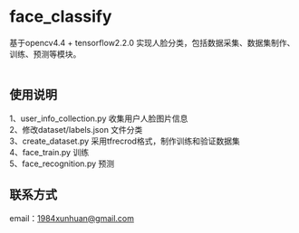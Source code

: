 # face_classify
基于opencv4.4 + tensorflow2.2.0 实现人脸分类，包括数据采集、数据集制作、训练、预测等模块。<br><br>

## 使用说明
1、user_info_collection.py 收集用户人脸图片信息<br>
2、修改dataset/labels.json 文件分类<br>
3、create_dataset.py  采用tfrecrod格式，制作训练和验证数据集<br>
4、face_train.py   训练<br>
5、face_recognition.py  预测<br>

## 联系方式
email：1984xunhuan@gmail.com<br>

